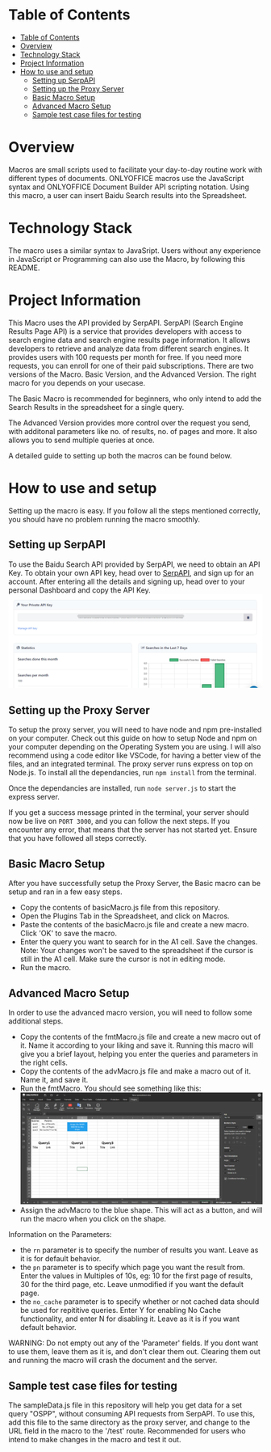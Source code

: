 <!-- # ONLYOFFICE Macro that inserts Baidu Search Results into the spreadsheet -->
# Table of Contents

- [Table of Contents](#table-of-contents)
- [Overview](#overview)
- [Technology Stack](#technology-stack)
- [Project Information](#project-information)
- [How to use and setup](#how-to-use-and-setup)
  - [Setting up SerpAPI](#setting-up-serpapi)
  - [Setting up the Proxy Server](#setting-up-the-proxy-server)
  - [Basic Macro Setup](#basic-macro-setup)
  - [Advanced Macro Setup](#advanced-macro-setup)
  - [Sample test case files for testing](#sample-test-case-files-for-testing)
  
# Overview

Macros are small scripts used to facilitate your day-to-day routine work with different types of documents. ONLYOFFICE macros use the JavaScript syntax and ONLYOFFICE Document Builder API scripting notation.
Using this macro, a user can insert Baidu Search results into the Spreadsheet.

# Technology Stack

The macro uses a similar syntax to JavaSript. Users without any experience in JavaScript or Programming can also use the Macro, by following this README.

# Project Information

This Macro uses the API provided by SerpAPI. SerpAPI (Search Engine Results Page API) is a service that provides developers with access to search engine data and search engine results page information. It allows developers to retrieve and analyze data from different search engines. It provides users with 100 requests per month for free. If you need more requests, you can enroll for one of their paid subscriptions.
There are two versions of the Macro. Basic Version, and the Advanced Version. The right macro for you depends on your usecase.

The Basic Macro is recommended for beginners, who only intend to add the Search Results in the spreadsheet for a single query.

The Advanced Version provides more control over the request you send, with additonal parameters like no. of results, no. of pages and more. It also allows you to send multiple queries at once.

A detailed guide to setting up both the macros can be found below.

# How to use and setup

Setting up the macro is easy. If you follow all the steps mentioned correctly, you should have no problem running the macro smoothly.

## Setting up SerpAPI

To use the Baidu Search API provided by SerpAPI, we need to obtain an API Key. To obtain your own API key, head over to [SerpAPI](https://serpapi.com), and sign up for an account.
After entering all the details and signing up, head over to your personal Dashboard and copy the API Key.
![serp-api-img](images/serpApi.png)

## Setting up the Proxy Server

To setup the proxy server, you will need to have node and npm pre-installed on your computer. Check out this guide on how to setup Node and npm on your computer depending on the Operating System you are using.
I will also recommend using a code editor like VSCode, for having a better view of the files, and an integrated terminal.
The proxy server runs express on top on Node.js.
To install all the dependancies, run ```npm install``` from the terminal.

Once the dependancies are installed, run ```node server.js``` to start the express server.

If you get a success message printed in the terminal, your server should now be live on ```PORT 3000```, and you can follow the next steps. If you encounter any error, that means that the server has not started yet. Ensure that you have followed all steps correctly.

## Basic Macro Setup

After you have successfully setup the Proxy Server, the Basic macro can be setup and ran in a few easy steps.

- Copy the contents of basicMacro.js file from this repository.
- Open the Plugins Tab in the Spreadsheet, and click on Macros.
- Paste the contents of the basicMacro.js file and create a new macro. Click 'OK' to save the macro.
- Enter the query you want to search for in the A1 cell. Save the changes. Note: Your changes won't be saved to the spreadsheet if the cursor is still in the A1 cell. Make sure the cursor is not in editing mode.
- Run the macro.

## Advanced Macro Setup

In order to use the advanced macro version, you will need to follow some additional steps.

- Copy the contents of the fmtMacro.js file and create a new macro out of it. Name it according to your liking and save it. Running this macro will give you a brief layout, helping you enter the queries and parameters in the right cells.
- Copy the contents of the advMacro.js file and make a macro out of it. Name it, and save it.
- Run the fmtMacro. You should see something like this:
![spreadsheet-after-format](images/afterFormat.png)
- Assign the advMacro to the blue shape. This will act as a button, and will run the macro when you click on the shape.

Information on the Parameters:

- the ```rn``` parameter is to specify the number of results you want. Leave as it is for default behavior.
- the ```pn``` parameter is to specify which page you want the result from. Enter the values in Multiples of 10s, eg: 10 for the first page of results, 30 for the third page, etc. Leave unmodified if you want the default page.
- the ```no_cache``` parameter is to specify whether or not cached data should be used for repititive queries. Enter Y for enabling No Cache functionality, and enter N for disabling it. Leave as it is if you want default behavior.

WARNING: Do not empty out any of the 'Parameter' fields. If you dont want to use them, leave them as it is, and don't clear them out. Clearing them out and running the macro will crash the document and the server.

## Sample test case files for testing

The sampleData.js file in this repository will help you get data for a set query "OSPP", without consuming API requests from SerpAPI. To use this, add this file to the same directory as the proxy server, and change to the URL field in the macro to the '/test' route. Recommended for users who intend to make changes in the macro and test it out.

